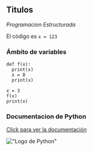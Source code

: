 ## Titulos

*Programacion Estructurada*

El código es `x = 123`

### Ámbito de variables
```
def f(x):
  print(x)
  x = 8
  print(x)

x = 3
f(x)
print(x)
```
### Documentacion de Python
[Click para ver la documentación](https://docs.python.org/3/)

!["Logo de Python"](https://upload.wikimedia.org/wikipedia/commons/thumb/c/c3/Python-logo-notext.svg/1200px-Python-logo-notext.svg.png)
